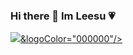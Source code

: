 ### Hi there 👋 Im Leesu 💗

<a href="https://velog.io/@tnrud4685" target="_blank">
  <img src="https://img.shields.io/badge/Blog-white===?style=flat&logo=<svg role="img" viewBox="0 0 24 24" xmlns="http://www.w3.org/2000/svg"><title>Bloglovin</title><path d="M12.526 11.695c1.84-.382 3.367-2.044 3.367-4.478 0-2.604-1.9-4.97-5.615-4.97H0v19.506h10.6c3.75 0 5.683-2.341 5.683-5.292-.009-2.426-1.646-4.444-3.757-4.766zm-8.37-5.793h5.207c1.407 0 2.28.849 2.28 2.044 0 1.255-.881 2.044-2.28 2.044H4.155zM9.54 18.098H4.155v-4.444h5.386c1.61 0 2.484.992 2.484 2.222.009 1.399-.932 2.222-2.484 2.222zM21.396 2.28c-1.255 0-2.315 1.052-2.315 2.307s.882 2.103 1.993 2.103c.238 0 .467-.025.56-.085-.238 1.052-1.315 2.282-2.256 2.782l1.611 1.314C22.796 9.422 24 7.462 24 5.266c0-1.9-1.23-2.985-2.604-2.985Z"/></svg>&logoColor="000000"/></a>

